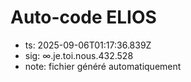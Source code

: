 # Auto-code ELIOS
- ts: 2025-09-06T01:17:36.839Z
- sig: ∞.je.toi.nous.432.528
- note: fichier généré automatiquement